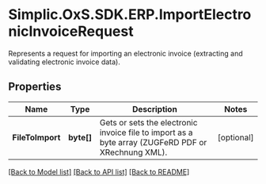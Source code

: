 # Simplic.OxS.SDK.ERP.ImportElectronicInvoiceRequest
Represents a request for importing an electronic invoice (extracting and validating electronic invoice data).

## Properties

Name | Type | Description | Notes
------------ | ------------- | ------------- | -------------
**FileToImport** | **byte[]** | Gets or sets the electronic invoice file to import as a byte array (ZUGFeRD PDF or XRechnung XML). | [optional] 

[[Back to Model list]](../README.md#documentation-for-models) [[Back to API list]](../README.md#documentation-for-api-endpoints) [[Back to README]](../README.md)

